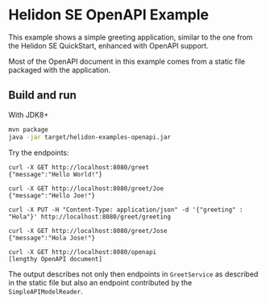 
# Helidon SE OpenAPI Example

This example shows a simple greeting application, similar to the one from the 
Helidon SE QuickStart, enhanced with OpenAPI support.

Most of the OpenAPI document in this example comes from a static file packaged
with the application.

## Build and run

With JDK8+
```bash
mvn package
java -jar target/helidon-examples-openapi.jar
```

Try the endpoints:

```
curl -X GET http://localhost:8080/greet
{"message":"Hello World!"}

curl -X GET http://localhost:8080/greet/Joe
{"message":"Hello Joe!"}

curl -X PUT -H "Content-Type: application/json" -d '{"greeting" : "Hola"}' http://localhost:8080/greet/greeting

curl -X GET http://localhost:8080/greet/Jose
{"message":"Hola Jose!"}

curl -X GET http://localhost:8080/openapi
[lengthy OpenAPI document]
```

The output describes not only then endpoints in `GreetService` as described in
the static file but also an endpoint contributed by the `SimpleAPIModelReader`.
